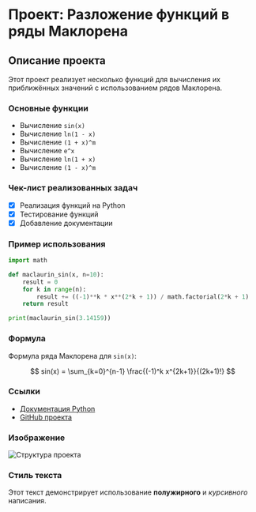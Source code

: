 # Проект: Разложение функций в ряды Маклорена

## Описание проекта
Этот проект реализует несколько функций для вычисления их приближённых значений с использованием рядов Маклорена.

### Основные функции
- Вычисление `sin(x)`
- Вычисление `ln(1 - x)`
- Вычисление `(1 + x)^m`
- Вычисление `e^x`
- Вычисление `ln(1 + x)`
- Вычисление `(1 - x)^m`

### Чек-лист реализованных задач
- [x] Реализация функций на Python
- [x] Тестирование функций
- [x] Добавление документации

### Пример использования
```python
import math

def maclaurin_sin(x, n=10):
    result = 0
    for k in range(n):
        result += ((-1)**k * x**(2*k + 1)) / math.factorial(2*k + 1)
    return result

print(maclaurin_sin(3.14159))
```

### Формула
Формула ряда Маклорена для `sin(x)`:

$$
sin(x) = \sum_{k=0}^{n-1} \frac{(-1)^k x^{2k+1}}{(2k+1)!}
$$

### Ссылки
- [Документация Python](https://docs.python.org/3/)
- [GitHub проекта](https://github.com/pgwookie/Practical_Maclaurin_Series)

### Изображение 
![Структура проекта](https://via.placeholder.com/600x400.png)

### Стиль текста
Этот текст демонстрирует использование **полужирного** и *курсивного* написания.